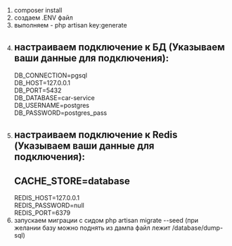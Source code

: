 1. composer install  
2. cоздаем .ENV файл  
3. выполняем - php artisan key:generate  
4. настраиваем подключение к БД (Указываем ваши данные для подключения):  
   --------------------------------------------------------------------
    DB_CONNECTION=pgsql  
    DB_HOST=127.0.0.1  
    DB_PORT=5432  
    DB_DATABASE=car-service  
    DB_USERNAME=postgres  
    DB_PASSWORD=postgres_pass  
4. настраиваем подключение к Redis (Указываем ваши данные для подключения):
   ---------------------------------------------------------------------
    CACHE_STORE=database
   ----------------------
    REDIS_HOST=127.0.0.1  
    REDIS_PASSWORD=null  
    REDIS_PORT=6379  
5. запускаем миграции с сидом php artisan migrate --seed (при желании базу можно поднять из дампа файл лежит /database/dump-sql)
   
